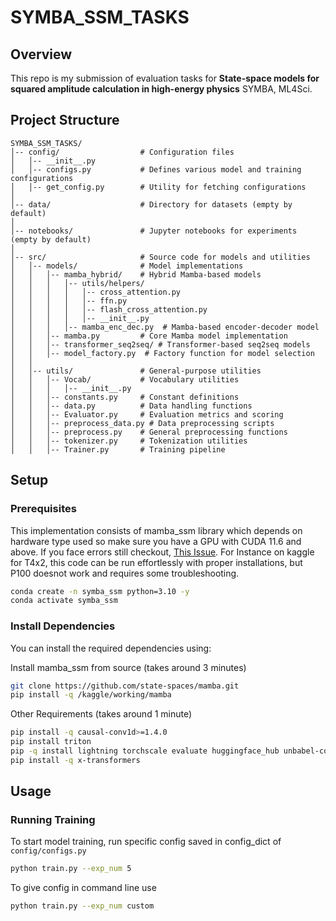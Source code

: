# SYMBA_SSM_TASKS

## Overview
This repo is my submission of evaluation tasks for **State-space models for squared amplitude calculation in high-energy physics** SYMBA, ML4Sci.

## Project Structure

```
SYMBA_SSM_TASKS/
│-- config/                  # Configuration files
│   │-- __init__.py          
│   │-- configs.py           # Defines various model and training configurations
│   │-- get_config.py        # Utility for fetching configurations
│
│-- data/                    # Directory for datasets (empty by default)
│
│-- notebooks/               # Jupyter notebooks for experiments (empty by default)
│
│-- src/                     # Source code for models and utilities
│   │-- models/              # Model implementations
│   │   │-- mamba_hybrid/    # Hybrid Mamba-based models
│   │   │   │-- utils/helpers/
│   │   │   │   │-- cross_attention.py
│   │   │   │   │-- ffn.py
│   │   │   │   │-- flash_cross_attention.py
│   │   │   │   │-- __init__.py
│   │   │   │-- mamba_enc_dec.py  # Mamba-based encoder-decoder model
│   │   │-- mamba.py         # Core Mamba model implementation
│   │   │-- transformer_seq2seq/ # Transformer-based seq2seq models
│   │   │-- model_factory.py  # Factory function for model selection
│   │
│   │-- utils/               # General-purpose utilities
│   │   │-- Vocab/           # Vocabulary utilities
│   │   │   │-- __init__.py
│   │   │-- constants.py     # Constant definitions
│   │   │-- data.py          # Data handling functions
│   │   │-- Evaluator.py     # Evaluation metrics and scoring
│   │   │-- preprocess_data.py # Data preprocessing scripts
│   │   │-- preprocess.py    # General preprocessing functions
│   │   │-- tokenizer.py     # Tokenization utilities
│   │   │-- Trainer.py       # Training pipeline
```

## Setup

### Prerequisites
This implementation consists of mamba_ssm library which depends on hardware type used so make sure you have a GPU with CUDA 11.6 and above. If you face errors still checkout, [This Issue](https://github.com/state-spaces/mamba/issues/186). For Instance on kaggle for T4x2, this code can be run effortlessly with proper installations, but P100 doesnot work and requires some troubleshooting.

```sh
conda create -n symba_ssm python=3.10 -y
conda activate symba_ssm
```

### Install Dependencies

You can install the required dependencies using:

Install mamba_ssm from source (takes around 3 minutes)
```sh
git clone https://github.com/state-spaces/mamba.git
pip install -q /kaggle/working/mamba
```
Other Requirements (takes around 1 minute)
```sh
pip install -q causal-conv1d>=1.4.0
pip install triton
pip -q install lightning torchscale evaluate huggingface_hub unbabel-comet flash-attn
pip install -q x-transformers
```

## Usage

### Running Training
To start model training, run specific config saved in config_dict of `config/configs.py`
```sh
python train.py --exp_num 5
```
To give config in command line use
```sh
python train.py --exp_num custom
```


